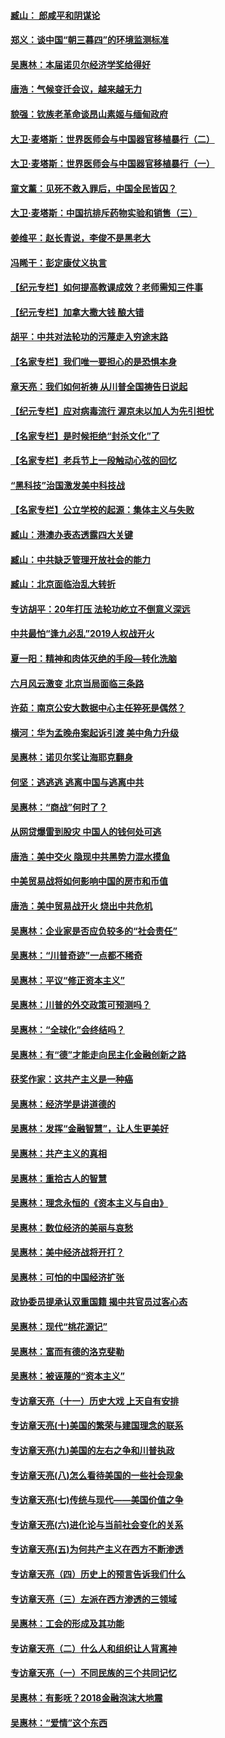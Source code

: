 #### [臧山： 郎咸平和阴谋论](../pages/nsc423/n3435858.md)
#### [郑义：谈中国“朝三暮四”的环境监测标准](../pages/nsc423/n3434055.md)
#### [吴惠林：本届诺贝尔经济学奖给得好](../pages/nsc423/n3433652.md)
#### [唐浩：气候变迁会议，越来越无力](../pages/nsc423/n3432132.md)
#### [貌强：钦族老革命谈昂山素姬与缅甸政府](../pages/nsc423/n3430836.md)
#### [大卫‧麦塔斯：世界医师会与中国器官移植暴行（二）](../pages/nsc423/n3428909.md)
#### [大卫‧麦塔斯：世界医师会与中国器官移植暴行（一）](../pages/nsc423/n3425623.md)
#### [童文薰：见死不救入罪后，中国全民皆囚？](../pages/nsc423/n3425404.md)
#### [大卫‧麦塔斯：中国抗排斥药物实验和销售（三）](../pages/nsc423/n3422915.md)
#### [姜维平：赵长青说，李俊不是黑老大](../pages/nsc423/n3422777.md)
#### [冯睎干：彭定康仗义执言](../pages/nsc423/n13573222.md)
#### [【纪元专栏】如何提高教课成效？老师需知三件事](../pages/nsc423/n12417848.md)
#### [【纪元专栏】加拿大撒大钱 酿大错](../pages/nsc423/n12406564.md)
#### [胡平：中共对法轮功的污蔑走入穷途末路](../pages/nsc423/n12266737.md)
#### [【名家专栏】我们唯一要担心的是恐惧本身](../pages/nsc423/n12073492.md)
#### [章天亮：我们如何祈祷 从川普全国祷告日说起](../pages/nsc423/n11944627.md)
#### [【纪元专栏】应对病毒流行 渥京未以加人为先引担忧](../pages/nsc423/n11875714.md)
#### [【名家专栏】是时候拒绝“封杀文化”了](../pages/nsc423/n11814093.md)
#### [【名家专栏】老兵节上一段触动心弦的回忆](../pages/nsc423/n11646016.md)
#### [“黑科技”治国激发美中科技战](../pages/nsc423/n11638056.md)
#### [【名家专栏】公立学校的起源：集体主义与失败](../pages/nsc423/n11601833.md)
#### [臧山：港澳办表态透露四大关键](../pages/nsc423/n11421628.md)
#### [臧山：中共缺乏管理开放社会的能力](../pages/nsc423/n11407457.md)
#### [臧山：北京面临治乱大转折](../pages/nsc423/n11406895.md)
#### [专访胡平：20年打压 法轮功屹立不倒意义深远](../pages/nsc423/n11398800.md)
#### [中共最怕“逢九必乱”2019人权战开火](../pages/nsc423/n11385248.md)
#### [夏一阳：精神和肉体灭绝的手段—转化洗脑](../pages/nsc423/n11368250.md)
#### [六月风云激变 北京当局面临三条路](../pages/nsc423/n11313668.md)
#### [许茹：南京公安大数据中心主任猝死是偶然？](../pages/nsc423/n11064744.md)
#### [横河：华为孟晚舟案起诉引渡 美中角力升级](../pages/nsc423/n11027230.md)
#### [吴惠林：诺贝尔奖让海耶克翻身](../pages/nsc423/n10890049.md)
#### [何坚：逃逃逃 逃离中国与逃离中共](../pages/nsc423/n10592891.md)
#### [吴惠林：“商战”何时了？](../pages/nsc423/n10573558.md)
#### [从网贷爆雷到股灾 中国人的钱何处可逃](../pages/nsc423/n10572800.md)
#### [唐浩：美中交火 隐现中共黑势力混水摸鱼](../pages/nsc423/n10544040.md)
#### [中美贸易战将如何影响中国的房市和币值](../pages/nsc423/n10543697.md)
#### [唐浩：美中贸易战开火 烧出中共危机](../pages/nsc423/n10540126.md)
#### [吴惠林：企业家是否应负较多的“社会责任”](../pages/nsc423/n10535022.md)
#### [吴惠林：“川普奇迹”一点都不稀奇](../pages/nsc423/n10512808.md)
#### [吴惠林：平议“修正资本主义”](../pages/nsc423/n10495724.md)
#### [吴惠林：川普的外交政策可预测吗？](../pages/nsc423/n10462387.md)
#### [吴惠林：“全球化”会终结吗？](../pages/nsc423/n10452838.md)
#### [吴惠林：有“德”才能走向民主化金融创新之路](../pages/nsc423/n10432292.md)
#### [获奖作家：这共产主义是一种癌](../pages/nsc423/n10431541.md)
#### [吴惠林：经济学是讲道德的](../pages/nsc423/n10398014.md)
#### [吴惠林：发挥“金融智慧”，让人生更美好](../pages/nsc423/n10375019.md)
#### [吴惠林：共产主义的真相](../pages/nsc423/n10351394.md)
#### [吴惠林：重拾古人的智慧](../pages/nsc423/n10337691.md)
#### [吴惠林：理念永恒的《资本主义与自由》](../pages/nsc423/n10316274.md)
#### [吴惠林：数位经济的美丽与哀愁](../pages/nsc423/n10292946.md)
#### [吴惠林：美中经济战将开打？](../pages/nsc423/n10258825.md)
#### [吴惠林：可怕的中国经济扩张](../pages/nsc423/n10219147.md)
#### [政协委员提承认双重国籍 揭中共官员过客心态](../pages/nsc423/n10208809.md)
#### [吴惠林：现代“桃花源记”](../pages/nsc423/n10185234.md)
#### [吴惠林：富而有德的洛克斐勒](../pages/nsc423/n10142264.md)
#### [吴惠林：被诬蔑的“资本主义”](../pages/nsc423/n10124816.md)
#### [专访章天亮（十一）历史大戏 上天自有安排](../pages/nsc423/n10094905.md)
#### [专访章天亮(十)美国的繁荣与建国理念的联系](../pages/nsc423/n10094899.md)
#### [专访章天亮(九)美国的左右之争和川普执政](../pages/nsc423/n10094889.md)
#### [专访章天亮(八)怎么看待美国的一些社会现象](../pages/nsc423/n10094857.md)
#### [专访章天亮(七)传统与现代——美国价值之争](../pages/nsc423/n10093140.md)
#### [专访章天亮(六)进化论与当前社会变化的关系](../pages/nsc423/n10092036.md)
#### [专访章天亮(五)为何共产主义在西方不断渗透](../pages/nsc423/n10083620.md)
#### [专访章天亮（四）历史上的预言告诉我们什么](../pages/nsc423/n10083606.md)
#### [专访章天亮（三）左派在西方渗透的三领域](../pages/nsc423/n10081115.md)
#### [吴惠林：工会的形成及其功能](../pages/nsc423/n10080633.md)
#### [专访章天亮（二）什么人和组织让人背离神](../pages/nsc423/n10076637.md)
#### [专访章天亮（一）不同民族的三个共同记忆](../pages/nsc423/n10074188.md)
#### [吴惠林：有影呒？2018金融泡沫大地震](../pages/nsc423/n10040534.md)
#### [吴惠林：“爱情”这个东西](../pages/nsc423/n10019423.md)
